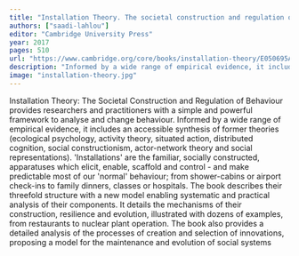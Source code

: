 ```yaml
---
title: "Installation Theory. The societal construction and regulation of behavior"
authors: ["saadi-lahlou"]
editor: "Cambridge University Press"
year: 2017
pages: 510
url: "https://www.cambridge.org/core/books/installation-theory/E050695A55268FA3EAB3A9FBED7CAFC7#fndtn-information"
description: "Informed by a wide range of empirical evidence, it includes an accessible synthesis of former theories (ecological psychology, activity theory, situated action, distributed cognition, social constructionism, actor-network theory and social representations)."
image: "installation-theory.jpg"
---
```


Installation Theory: The Societal Construction and Regulation of Behaviour provides researchers and practitioners with a simple and powerful framework to analyse and change behaviour. Informed by a wide range of empirical evidence, it includes an accessible synthesis of former theories (ecological psychology, activity theory, situated action, distributed cognition, social constructionism, actor-network theory and social representations). 'Installations' are the familiar, socially constructed, apparatuses which elicit, enable, scaffold and control - and make predictable most of our 'normal' behaviour; from shower-cabins or airport check-ins to family dinners, classes or hospitals. The book describes their threefold structure with a new model enabling systematic and practical analysis of their components. It details the mechanisms of their construction, resilience and evolution, illustrated with dozens of examples, from restaurants to nuclear plant operation. The book also provides a detailed analysis of the processes of creation and selection of innovations, proposing a model for the maintenance and evolution of social systems

